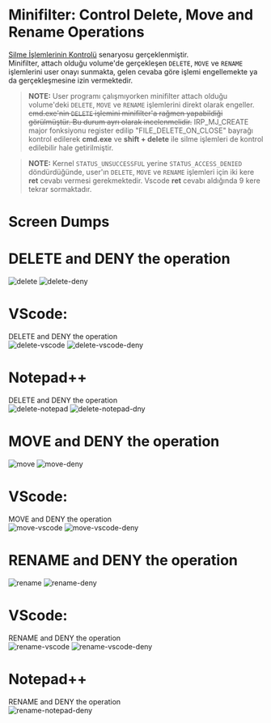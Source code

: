 # Minifilter: Control Delete, Move and Rename Operations

[Silme İşlemlerinin Kontrolü](https://app.clickup.com/9018044784/v/dc/8cr8wbg-10318/8cr8wbg-20858) senaryosu gerçeklenmiştir.\
Minifilter, attach olduğu volume'de gerçekleşen `DELETE`, `MOVE` ve `RENAME` işlemlerini user onayı sunmakta, gelen cevaba göre işlemi engellemekte ya da gerçekleşmesine izin vermektedir.

> **NOTE:** User programı çalışmıyorken minifilter attach olduğu volume'deki `DELETE`, `MOVE` ve `RENAME` işlemlerini direkt olarak engeller.
> ~~cmd.exe'nin `DELETE` işlemini minifilter'a rağmen yapabildiği görülmüştür. Bu durum ayrı olarak incelenmelidir.~~
> IRP_MJ_CREATE major fonksiyonu register edilip "FILE_DELETE_ON_CLOSE" bayrağı kontrol edilerek **cmd.exe** ve **shift + delete** ile silme işlemleri de kontrol edilebilir hale getirilmiştir.

> **NOTE:** Kernel `STATUS_UNSUCCESSFUL` yerine `STATUS_ACCESS_DENIED` döndürdüğünde, user'ın `DELETE`, `MOVE` ve `RENAME` işlemleri için iki kere **ret** cevabı vermesi gerekmektedir.
> Vscode **ret** cevabı aldığında 9 kere tekrar sormaktadır.


# Screen Dumps

# DELETE and DENY the operation
![delete](https://github.com/user-attachments/assets/b3a509db-1ea0-43ba-a087-c52e5828f533)
![delete-deny](https://github.com/user-attachments/assets/d88120e8-72a4-4b11-ae17-1a16ee7f4bdd)

# VScode:
DELETE and DENY the operation\
![delete-vscode](https://github.com/user-attachments/assets/545de31b-d822-4432-a3ed-0ebfad15dba9)
![delete-vscode-deny](https://github.com/user-attachments/assets/5c3892f2-1e37-428b-805d-31383149d0f2)

# Notepad++
DELETE and DENY the operation\
![delete-notepad](https://github.com/user-attachments/assets/5e39f299-9111-4fc2-9bc5-7368365267ec)
![delete-notepad-dny](https://github.com/user-attachments/assets/639cdc6b-6ce4-45bb-9639-197ca6f73c93)


# MOVE and DENY the operation
![move](https://github.com/user-attachments/assets/c1703292-13ef-4a35-8392-a3fd187f09ca)
![move-deny](https://github.com/user-attachments/assets/e550a77d-8085-4381-909d-37f0e30357dc)

# VScode:
MOVE and DENY the operation\
![move-vscode](https://github.com/user-attachments/assets/d7dce562-baa7-48c8-b1df-8c96057cc427)
![move-vscode-deny](https://github.com/user-attachments/assets/fe21b219-35b2-415e-933e-ad3cc029813d)


# RENAME and DENY the operation
![rename](https://github.com/user-attachments/assets/4724183d-589c-4a73-abc0-6c2e605ef464)
![rename-deny](https://github.com/user-attachments/assets/03a6b335-ba7a-4c65-9c95-11da70f7804f)

# VScode:
RENAME and DENY the operation\
![rename-vscode](https://github.com/user-attachments/assets/987dd4d2-4d06-4c16-b352-cca51cf45c24)
![rename-vscode-deny](https://github.com/user-attachments/assets/7a00be6f-aa3b-423f-a683-bd7dd8176683)

# Notepad++
RENAME and DENY the operation\
![rename-notepad-deny](https://github.com/user-attachments/assets/0dd34a8d-44df-466c-9826-37089c9ea4cd)





